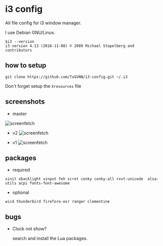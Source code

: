 i3 config
=========
All file config for i3 window manager.

I use Debian GNU/Linux.
```
$i3 --version
i3 version 4.13 (2016-11-08) © 2009 Michael Stapelberg and contributors
```

## how to setup
```
git clone https://github.com/TxGVNN/i3-config.git ~/.i3
```
Don't forget setup the `Xresources` file
## screenshots
- master

![screenfetch](http://i.imgur.com/uHzHgWD.png)

- v2
![screenfetch](http://i.imgur.com/gJQy6nk.png)

- v1
![screenfetch](http://i.imgur.com/S2WVk6X.png)

## packages
- required

``xinit xbacklight xinput feh scrot conky conky-all rxvt-unicode  alsa-utils acpi fonts-font-awesome
``
- optional

``wicd thunderbird firefore-esr ranger clementine 
``
## bugs
- Clock not show?

   search and install the Lua packages.
